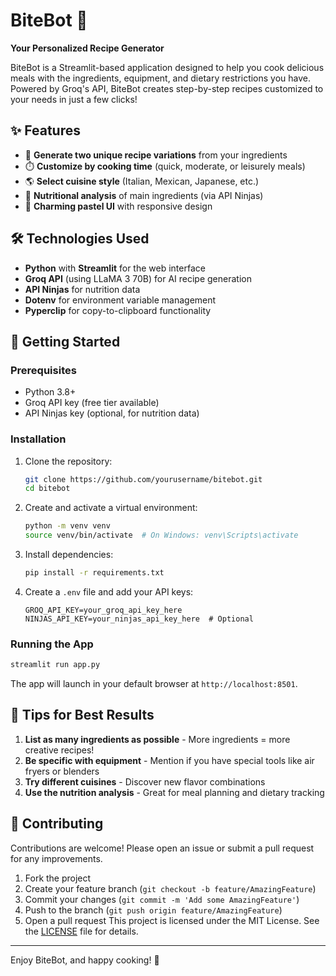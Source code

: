 # BiteBot 🍳  
**Your Personalized Recipe Generator**  

BiteBot is a Streamlit-based application designed to help you cook delicious meals with the ingredients, equipment, and dietary restrictions you have. Powered by Groq's API, BiteBot creates step-by-step recipes customized to your needs in just a few clicks!  

## ✨ Features

- 🥗 **Generate two unique recipe variations** from your ingredients
- ⏱️ **Customize by cooking time** (quick, moderate, or leisurely meals)
- 🌎 **Select cuisine style** (Italian, Mexican, Japanese, etc.)
- 🥦 **Nutritional analysis** of main ingredients (via API Ninjas)
- 🎨 **Charming pastel UI** with responsive design

## 🛠️ Technologies Used

- **Python** with **Streamlit** for the web interface
- **Groq API** (using LLaMA 3 70B) for AI recipe generation
- **API Ninjas** for nutrition data
- **Dotenv** for environment variable management
- **Pyperclip** for copy-to-clipboard functionality

## 🚀 Getting Started

### Prerequisites

- Python 3.8+
- Groq API key (free tier available)
- API Ninjas key (optional, for nutrition data)

### Installation

1. Clone the repository:
   ```bash
   git clone https://github.com/yourusername/bitebot.git
   cd bitebot
   ```

2. Create and activate a virtual environment:
   ```bash
   python -m venv venv
   source venv/bin/activate  # On Windows: venv\Scripts\activate
   ```

3. Install dependencies:
   ```bash
   pip install -r requirements.txt
   ```

4. Create a `.env` file and add your API keys:
   ```env
   GROQ_API_KEY=your_groq_api_key_here
   NINJAS_API_KEY=your_ninjas_api_key_here  # Optional
   ```

### Running the App

```bash
streamlit run app.py
```

The app will launch in your default browser at `http://localhost:8501`.

## 🌟 Tips for Best Results

1. **List as many ingredients as possible** - More ingredients = more creative recipes!
2. **Be specific with equipment** - Mention if you have special tools like air fryers or blenders
3. **Try different cuisines** - Discover new flavor combinations
4. **Use the nutrition analysis** - Great for meal planning and dietary tracking

## 🤝 Contributing

Contributions are welcome! Please open an issue or submit a pull request for any improvements.

1. Fork the project
2. Create your feature branch (`git checkout -b feature/AmazingFeature`)
3. Commit your changes (`git commit -m 'Add some AmazingFeature'`)
4. Push to the branch (`git push origin feature/AmazingFeature`)
5. Open a pull request
This project is licensed under the MIT License. See the [LICENSE](LICENSE) file for details.

---

Enjoy BiteBot, and happy cooking! 🥗
